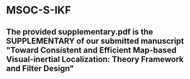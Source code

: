 # MSOC-S-IKF
## The provided supplementary.pdf is the SUPPLEMENTARY of our submitted manuscript "Toward Consistent and Efficient Map-based Visual-inertial Localization: Theory Framework and Filter Design"
